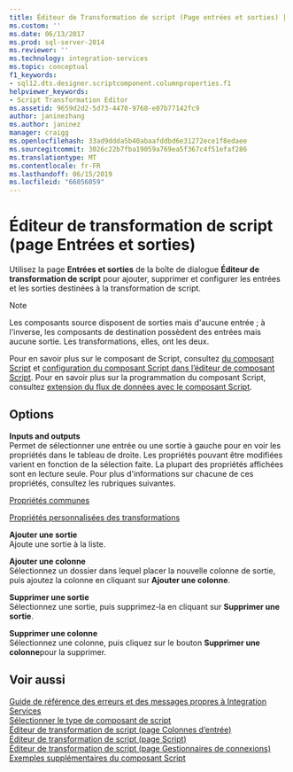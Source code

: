 ```yaml
---
title: Éditeur de Transformation de script (Page entrées et sorties) | Microsoft Docs
ms.custom: ''
ms.date: 06/13/2017
ms.prod: sql-server-2014
ms.reviewer: ''
ms.technology: integration-services
ms.topic: conceptual
f1_keywords:
- sql12.dts.designer.scriptcomponent.columnproperties.f1
helpviewer_keywords:
- Script Transformation Editor
ms.assetid: 9659d2d2-5d73-4470-9768-e07b77142fc9
author: janinezhang
ms.author: janinez
manager: craigg
ms.openlocfilehash: 33ad9ddda5b40abaafddbd6e31272ece1f8edaee
ms.sourcegitcommit: 3026c22b7fba19059a769ea5f367c4f51efaf286
ms.translationtype: MT
ms.contentlocale: fr-FR
ms.lasthandoff: 06/15/2019
ms.locfileid: "66056059"
---
```

# <a name="script-transformation-editor-inputs-and-outputs-page"></a>Éditeur de transformation de script (page Entrées et sorties)
  Utilisez la page **Entrées et sorties** de la boîte de dialogue **Éditeur de transformation de script** pour ajouter, supprimer et configurer les entrées et les sorties destinées à la transformation de script.  
  
> [!NOTE]  
>  Les composants source disposent de sorties mais d'aucune entrée ; à l'inverse, les composants de destination possèdent des entrées mais aucune sortie. Les transformations, elles, ont les deux.  
  
 Pour en savoir plus sur le composant de Script, consultez [du composant Script](data-flow/transformations/script-component.md) et [configuration du composant Script dans l’éditeur de composant Script](extending-packages-scripting/data-flow-script-component/configuring-the-script-component-in-the-script-component-editor.md). Pour en savoir plus sur la programmation du composant Script, consultez [extension du flux de données avec le composant Script](extending-packages-scripting/data-flow-script-component/extending-the-data-flow-with-the-script-component.md).  
  
## <a name="options"></a>Options  
 **Inputs and outputs**  
 Permet de sélectionner une entrée ou une sortie à gauche pour en voir les propriétés dans le tableau de droite. Les propriétés pouvant être modifiées varient en fonction de la sélection faite. La plupart des propriétés affichées sont en lecture seule. Pour plus d'informations sur chacune de ces propriétés, consultez les rubriques suivantes.  
  
 [Propriétés communes](../../2014/integration-services/common-properties.md)  
  
 [Propriétés personnalisées des transformations](data-flow/transformations/transformation-custom-properties.md)  
  
 **Ajouter une sortie**  
 Ajoute une sortie à la liste.  
  
 **Ajouter une colonne**  
 Sélectionnez un dossier dans lequel placer la nouvelle colonne de sortie, puis ajoutez la colonne en cliquant sur **Ajouter une colonne**.  
  
 **Supprimer une sortie**  
 Sélectionnez une sortie, puis supprimez-la en cliquant sur **Supprimer une sortie**.  
  
 **Supprimer une colonne**  
 Sélectionnez une colonne, puis cliquez sur le bouton **Supprimer une colonne**pour la supprimer.  
  
## <a name="see-also"></a>Voir aussi  
 [Guide de référence des erreurs et des messages propres à Integration Services](../../2014/integration-services/integration-services-error-and-message-reference.md)   
 [Sélectionner le type de composant de script](../../2014/integration-services/select-script-component-type.md)   
 [Éditeur de transformation de script &#40;page Colonnes d’entrée&#41;](../../2014/integration-services/script-transformation-editor-input-columns-page.md)   
 [Éditeur de transformation de script &#40;page Script&#41;](../../2014/integration-services/script-transformation-editor-script-page.md)   
 [Éditeur de transformation de script &#40;page Gestionnaires de connexions&#41;](../../2014/integration-services/script-transformation-editor-connection-managers-page.md)   
 [Exemples supplémentaires du composant Script](extending-packages-scripting-data-flow-script-component-examples/additional-script-component-examples.md)  
  
  
